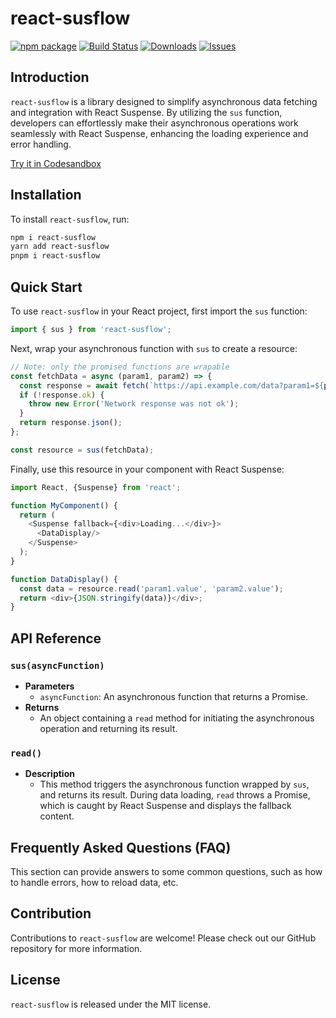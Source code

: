 # react-susflow

[![npm package][npm-img]][npm-url] [![Build Status][build-img]][build-url] [![Downloads][downloads-img]][downloads-url] [![Issues][issues-img]][issues-url]

[build-img]: https://github.com/ohkuku/react-susflow/actions/workflows/release.yml/badge.svg

[build-url]: https://github.com/ohkuku/react-susflow/actions/workflows/release.yml

[downloads-img]: https://img.shields.io/npm/dt/react-susflow

[downloads-url]: https://www.npmtrends.com/ohkuku/react-susflow

[npm-img]: https://img.shields.io/npm/v/ohkuku/react-susflow

[npm-url]: https://www.npmjs.com/package/react-susflow

[issues-img]: https://img.shields.io/github/issues/ohkuku/react-susflow

[issues-url]: https://github.com/ohkuku/react-susflow/issues

## Introduction

`react-susflow` is a library designed to simplify asynchronous data fetching and integration with React Suspense. By
utilizing the `sus` function, developers can effortlessly make their asynchronous operations work seamlessly with React
Suspense, enhancing the loading experience and error handling.

[Try it in Codesandbox](https://codesandbox.io/p/sandbox/react-new?layout=%257B%2522sidebarPanel%2522%253A%2522EXPLORER%2522%252C%2522rootPanelGroup%2522%253A%257B%2522direction%2522%253A%2522horizontal%2522%252C%2522contentType%2522%253A%2522UNKNOWN%2522%252C%2522type%2522%253A%2522PANEL_GROUP%2522%252C%2522id%2522%253A%2522ROOT_LAYOUT%2522%252C%2522panels%2522%253A%255B%257B%2522type%2522%253A%2522PANEL_GROUP%2522%252C%2522contentType%2522%253A%2522UNKNOWN%2522%252C%2522direction%2522%253A%2522vertical%2522%252C%2522id%2522%253A%2522clsd4l6nj00063b6htmux78zg%2522%252C%2522sizes%2522%253A%255B70%252C30%255D%252C%2522panels%2522%253A%255B%257B%2522type%2522%253A%2522PANEL_GROUP%2522%252C%2522contentType%2522%253A%2522EDITOR%2522%252C%2522direction%2522%253A%2522horizontal%2522%252C%2522id%2522%253A%2522EDITOR%2522%252C%2522panels%2522%253A%255B%257B%2522type%2522%253A%2522PANEL%2522%252C%2522contentType%2522%253A%2522EDITOR%2522%252C%2522id%2522%253A%2522clsd4l6ni00023b6hnloghrul%2522%257D%255D%257D%252C%257B%2522type%2522%253A%2522PANEL_GROUP%2522%252C%2522contentType%2522%253A%2522SHELLS%2522%252C%2522direction%2522%253A%2522horizontal%2522%252C%2522id%2522%253A%2522SHELLS%2522%252C%2522panels%2522%253A%255B%257B%2522type%2522%253A%2522PANEL%2522%252C%2522contentType%2522%253A%2522SHELLS%2522%252C%2522id%2522%253A%2522clsd4l6ni00033b6h3g3hrmht%2522%257D%255D%252C%2522sizes%2522%253A%255B100%255D%257D%255D%257D%252C%257B%2522type%2522%253A%2522PANEL_GROUP%2522%252C%2522contentType%2522%253A%2522DEVTOOLS%2522%252C%2522direction%2522%253A%2522vertical%2522%252C%2522id%2522%253A%2522DEVTOOLS%2522%252C%2522panels%2522%253A%255B%257B%2522type%2522%253A%2522PANEL%2522%252C%2522contentType%2522%253A%2522DEVTOOLS%2522%252C%2522id%2522%253A%2522clsd4l6ni00053b6hygtau3qn%2522%257D%255D%252C%2522sizes%2522%253A%255B100%255D%257D%255D%252C%2522sizes%2522%253A%255B50%252C50%255D%257D%252C%2522tabbedPanels%2522%253A%257B%2522clsd4l6ni00023b6hnloghrul%2522%253A%257B%2522tabs%2522%253A%255B%257B%2522id%2522%253A%2522clsd4l6ni00013b6hcpo54fs5%2522%252C%2522mode%2522%253A%2522permanent%2522%252C%2522type%2522%253A%2522FILE%2522%252C%2522filepath%2522%253A%2522%252Fsrc%252Findex.js%2522%257D%255D%252C%2522id%2522%253A%2522clsd4l6ni00023b6hnloghrul%2522%252C%2522activeTabId%2522%253A%2522clsd4l6ni00013b6hcpo54fs5%2522%257D%252C%2522clsd4l6ni00053b6hygtau3qn%2522%253A%257B%2522tabs%2522%253A%255B%257B%2522id%2522%253A%2522clsd4l6ni00043b6hwr5absnw%2522%252C%2522mode%2522%253A%2522permanent%2522%252C%2522type%2522%253A%2522UNASSIGNED_PORT%2522%252C%2522port%2522%253A0%252C%2522path%2522%253A%2522%252F%2522%257D%255D%252C%2522id%2522%253A%2522clsd4l6ni00053b6hygtau3qn%2522%252C%2522activeTabId%2522%253A%2522clsd4l6ni00043b6hwr5absnw%2522%257D%252C%2522clsd4l6ni00033b6h3g3hrmht%2522%253A%257B%2522tabs%2522%253A%255B%255D%252C%2522id%2522%253A%2522clsd4l6ni00033b6h3g3hrmht%2522%257D%257D%252C%2522showDevtools%2522%253Atrue%252C%2522showShells%2522%253Atrue%252C%2522showSidebar%2522%253Atrue%252C%2522sidebarPanelSize%2522%253A15%257D)

## Installation

To install `react-susflow`, run:

```bash
npm i react-susflow
yarn add react-susflow
pnpm i react-susflow
```

## Quick Start

To use `react-susflow` in your React project, first import the `sus` function:

```javascript
import { sus } from 'react-susflow';
```

Next, wrap your asynchronous function with `sus` to create a resource:

```javascript
// Note: only the promised functions are wrapable
const fetchData = async (param1, param2) => {
  const response = await fetch(`https://api.example.com/data?param1=${param1}&param2=${param2}`);
  if (!response.ok) {
    throw new Error('Network response was not ok');
  }
  return response.json();
};

const resource = sus(fetchData);
```

Finally, use this resource in your component with React Suspense:

```javascript
import React, {Suspense} from 'react';

function MyComponent() {
  return (
    <Suspense fallback={<div>Loading...</div>}>
      <DataDisplay/>
    </Suspense>
  );
}

function DataDisplay() {
  const data = resource.read('param1.value', 'param2.value');
  return <div>{JSON.stringify(data)}</div>;
}
```

## API Reference

### `sus(asyncFunction)`

- **Parameters**
  - `asyncFunction`: An asynchronous function that returns a Promise.
- **Returns**
  - An object containing a `read` method for initiating the asynchronous operation and returning its result.

### `read()`

- **Description**
  - This method triggers the asynchronous function wrapped by `sus`, and returns its result. During data loading, `read`
    throws a Promise, which is caught by React Suspense and displays the fallback content.

## Frequently Asked Questions (FAQ)

This section can provide answers to some common questions, such as how to handle errors, how to reload data, etc.

## Contribution

Contributions to `react-susflow` are welcome! Please check out our GitHub repository for more information.

## License

`react-susflow` is released under the MIT license.